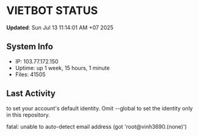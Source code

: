 # VIETBOT STATUS
**Updated**: Sun Jul 13 11:14:01 AM +07 2025

## System Info
- IP: 103.77.172.150
- Uptime: up 1 week, 15 hours, 1 minute
- Files: 41505

## Last Activity

to set your account's default identity.
Omit --global to set the identity only in this repository.

fatal: unable to auto-detect email address (got 'root@vinh3690.(none)')
